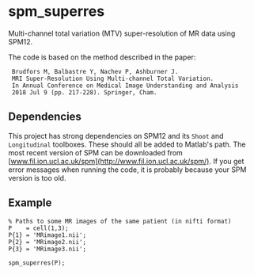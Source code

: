 # spm_superres

Multi-channel total variation (MTV) super-resolution of MR data using SPM12.

The code is based on the method described in the paper:

     Brudfors M, Balbastre Y, Nachev P, Ashburner J.
     MRI Super-Resolution Using Multi-channel Total Variation.
     In Annual Conference on Medical Image Understanding and Analysis
     2018 Jul 9 (pp. 217-228). Springer, Cham.   

## Dependencies

This project has strong dependencies on SPM12 and its `Shoot` and `Longitudinal` toolboxes. These should all be added to Matlab's path. The most recent version of SPM can be downloaded from [www.fil.ion.ucl.ac.uk/spm](http://www.fil.ion.ucl.ac.uk/spm/). If you get error messages when running the code, it is probably because your SPM version is too old.

## Example

~~~~
% Paths to some MR images of the same patient (in nifti format)
P    = cell(1,3);
P{1} = 'MRimage1.nii';
P{2} = 'MRimage2.nii';
P{3} = 'MRimage3.nii';

spm_superres(P);
~~~~

